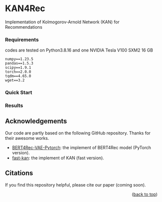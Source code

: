 # KAN4Rec
Implementation of Kolmogorov-Arnold Network (KAN) for Recommendations 

### Requirements

codes are tested on Python3.8.16 and one NVIDIA Tesla V100 SXM2 16 GB

```
numpy==1.23.5
pandas==1.5.3
scipy==1.9.1
torch==2.0.0
tqdm==4.65.0
wget==3.2

```

### Quick Start

### Results

## Acknowledgements

Our code are partly based on the following GitHub repository. Thanks for their awesome works. 
- [BERT4Rec-VAE-Pytorch](https://github.com/jaywonchung/BERT4Rec-VAE-Pytorch): the implement of BERT4Rec model (PyTorch version).
- [fast-kan](https://github.com/ZiyaoLi/fast-kan): the implement of KAN (fast version). 


## Citations

If you find this repository helpful, please cite our paper (coming soon).



<p align="right">(<a href="#top">back to top</a>)</p>
